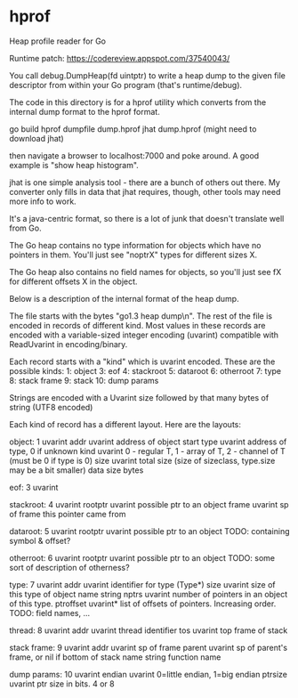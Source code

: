 hprof
=====

Heap profile reader for Go

Runtime patch: https://codereview.appspot.com/37540043/

You call debug.DumpHeap(fd uintptr) to write a heap dump to the given
file descriptor from within your Go program (that's runtime/debug).

The code in this directory is for a hprof utility which converts
from the internal dump format to the hprof format.

go build
hprof dumpfile dump.hprof
jhat dump.hprof  (might need to download jhat)

then navigate a browser to localhost:7000 and poke around.  A good example is "show heap histogram".

jhat is one simple analysis tool - there are a bunch of others out
there.  My converter only fills in data that jhat requires, though,
other tools may need more info to work.

It's a java-centric format, so there is a lot of junk that doesn't
translate well from Go.

The Go heap contains no type information for objects which have no
pointers in them.  You'll just see "noptrX" types for different sizes
X.

The Go heap also contains no field names for objects, so you'll just
see fX for different offsets X in the object.

Below is a description of the internal format of the heap dump.

The file starts with the bytes "go1.3 heap dump\n".  The rest of the
file is encoded in records of different kind.  Most values in these
records are encoded with a variable-sized integer encoding (uvarint)
compatible with ReadUvarint in encoding/binary.

Each record starts with a "kind" which is uvarint encoded.  These
are the possible kinds:
   1: object
   3: eof
   4: stackroot
   5: dataroot
   6: otherroot
   7: type
   8: stack frame
   9: stack
  10: dump params

Strings are encoded with a Uvarint size followed by that many bytes of string (UTF8 encoded)

Each kind of record has a different layout.  Here are the layouts:

object:
  1       uvarint
  addr    uvarint     address of object start
  type    uvarint     address of type, 0 if unknown
  kind    uvarint     0 - regular T, 1 - array of T, 2 - channel of T (must be 0 if type is 0)
  size    uvarint     total size (size of sizeclass, type.size may be a bit smaller)
  data    size bytes

eof:
  3       uvarint

stackroot:
  4       uvarint
  rootptr uvarint     possible ptr to an object
  frame   uvarint     sp of frame this pointer came from

dataroot:
  5       uvarint
  rootptr uvarint     possible ptr to an object
  TODO: containing symbol & offset?

otherroot:
  6       uvarint
  rootptr uvarint     possible ptr to an object
  TODO: some sort of description of otherness?

type:
  7       uvarint
  addr    uvarint     identifier for type (Type*)
  size    uvarint     size of this type of object
  name    string
  nptrs   uvarint     number of pointers in an object of this type.
  ptroffset uvarint*  list of offsets of pointers.  Increasing order.
  TODO: field names, ...

thread:
  8       uvarint
  addr    uvarint     thread identifier
  tos     uvarint     top frame of stack

stack frame:
  9       uvarint
  addr    uvarint     sp of frame
  parent  uvarint     sp of parent's frame, or nil if bottom of stack
  name    string      function name

dump params:
  10      uvarint
  endian  uvarint     0=little endian, 1=big endian
  ptrsize uvarint     ptr size in bits.  4 or 8
